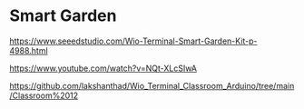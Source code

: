# Smart Garden

https://www.seeedstudio.com/Wio-Terminal-Smart-Garden-Kit-p-4988.html

https://www.youtube.com/watch?v=NQt-XLcSIwA

https://github.com/lakshanthad/Wio_Terminal_Classroom_Arduino/tree/main/Classroom%2012